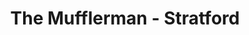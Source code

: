 ---
title: "The Mufflerman - Stratford"
url: /stratford/the-mufflerman-stratford/
shop: Autowerkstatt
---
